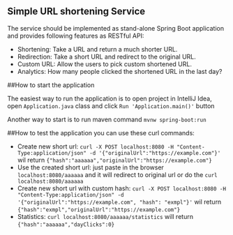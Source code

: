## Simple URL shortening Service

The service should be implemented as stand-alone Spring Boot 
application and provides following features as RESTful API:

- Shortening: Take a URL and return a much shorter URL.
- Redirection: Take a short URL and redirect to the original URL.
- Custom URL: Allow the users to pick custom shortened URL.
- Analytics: How many people clicked the shortened URL in the last day?

##How to start the application

The easiest way to run the application is to open project in IntelliJ Idea, open
`Application.java` class and click `Run 'Application.main()'` button

Another way to start is to run maven command
`mvnw spring-boot:run`

##How to test the application
you can use these curl commands:

- Create new short url: `curl -X POST localhost:8080 -H "Content-Type:application/json" -d '{"originalUrl":"https://example.com"}'`
wil return `{"hash":"aaaaaa","originalUrl":"https://example.com"}`
- Use the created short url: just paste in the browser `localhost:8080/aaaaaa` and it will redirect to original url
or do the `curl localhost:8080/aaaaaa`
- Create new short url with custom hash: `curl -X POST localhost:8080 -H "Content-Type:application/json" -d '{"originalUrl":"https://example.com", "hash": "exmpl"}'`
  wil return `{"hash":"exmpl","originalUrl":"https://example.com"}`
- Statistics: `curl localhost:8080/aaaaaa/statistics` will return `{"hash":"aaaaaa","dayClicks":0}`
